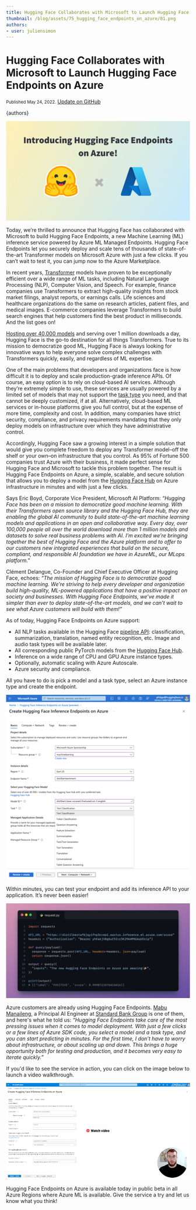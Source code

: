 ```yaml
---
title: Hugging Face Collaborates with Microsoft to Launch Hugging Face Endpoints on Azure
thumbnail: /blog/assets/75_hugging_face_endpoints_on_azure/01.png
authors:
- user: juliensimon
---
```


<h1>
Hugging Face Collaborates with Microsoft to Launch Hugging Face Endpoints on Azure
</h1>


<div class="blog-metadata">
    <small>Published May 24, 2022.</small>
    <a target="_blank" class="btn no-underline text-sm mb-5 font-sans" href="https://github.com/huggingface/blog/blob/main/hugging-face-endpoints-on-azure.md">
        Update on GitHub
    </a>
</div>

{authors}

![Hugging Face Endpoints on Azure](assets/75_hugging_face_endpoints_on_azure/01.png "Hugging Face Endpoints on Azure")

Today, we’re thrilled to announce that Hugging Face has collaborated with Microsoft to build Hugging Face Endpoints, a new Machine Learning (ML) inference service powered by Azure ML Managed Endpoints. Hugging Face Endpoints let you securely deploy and scale tens of thousands of state-of-the-art Transformer models on Microsoft Azure with just a few clicks. If you can’t wait to test it, you can jump now to the Azure Marketplace.

In recent years, [Transformer](https://github.com/huggingface/transformers) models have proven to be exceptionally efficient over a wide range of ML tasks, including Natural Language Processing (NLP), Computer Vision, and Speech. For example, finance companies use Transformers to extract high-quality insights from stock market filings, analyst reports, or earnings calls. Life sciences and healthcare organizations do the same on research articles, patient files, and medical images. E-commerce companies leverage Transformers to build search engines that help customers find the best product in milliseconds. And the list goes on!

[Hosting over 40,000 models](https://huggingface.co/models) and serving over 1 million downloads a day, Hugging Face is the go-to destination for all things Transformers. True to its mission to democratize good ML, Hugging Face is always looking for innovative ways to help everyone solve complex challenges with Transformers quickly, easily, and regardless of ML expertise.

One of the main problems that developers and organizations face is how difficult it is to deploy and scale production-grade inference APIs. Of course, an easy option is to rely on cloud-based AI services. Although they’re extremely simple to use, these services are usually powered by a limited set of models that may not support the [task type](https://huggingface.co/tasks) you need, and that cannot be deeply customized, if at all. Alternatively, cloud-based ML services or in-house platforms give you full control, but at the expense of more time, complexity and cost. In addition, many companies have strict security, compliance, and privacy requirements mandating that they only deploy models on infrastructure over which they have administrative control.

Accordingly, Hugging Face saw a growing interest in a simple solution that would give you complete freedom to deploy any Transformer model–off the shelf or your own–on infrastructure that you control. As 95% of Fortune 500 companies trust Azure with their business, it made perfect sense for Hugging Face and Microsoft to tackle this problem together. The result is Hugging Face Endpoints on Azure, a simple, scalable, and secure solution that allows you to deploy a model from the [Hugging Face Hub](https://huggingface.co/models) on Azure infrastructure in minutes and with just a few clicks. 

Says Eric Boyd, Corporate Vice President, Microsoft AI Platform: *“Hugging Face has been on a mission to democratize good machine learning. With their Transformers open source library and the Hugging Face Hub, they are enabling the global AI community to build state-of-the-art machine learning models and applications in an open and collaborative way. Every day, over 100,000 people all over the world download more than 1 million models and datasets to solve real business problems with AI. I’m excited we’re bringing together the best of Hugging Face and the Azure platform and to offer to our customers new integrated experiences that build on the secure, compliant, and responsible AI foundation we have in AzureML, our MLops platform."*

Clément Delangue, Co-Founder and Chief Executive Officer at Hugging Face, echoes: *“The mission of Hugging Face is to democratize good machine learning. We’re striving to help every developer and organization build high-quality, ML-powered applications that have a positive impact on society and businesses. With Hugging Face Endpoints, we’ve made it simpler than ever to deploy state-of-the-art models, and we can’t wait to see what Azure customers will build with them!”*

As of today, Hugging Face Endpoints on Azure support:

* All NLP tasks available in the Hugging Face [pipeline API](https://huggingface.co/docs/transformers/main_classes/pipelines): classification, summarization, translation, named entity recognition, etc. Image and audio task types will be available later.
* All corresponding public PyTorch models from the [Hugging Face Hub](https://huggingface.co/models). 
* Inference on a wide range of CPU and GPU Azure instance types.
* Optionally, automatic scaling with Azure Autoscale.
* Azure security and compliance.

All you have to do is pick a model and a task type, select an Azure instance type and create the endpoint.


![Creating a Hugging Face Endpoint on Azure](assets/75_hugging_face_endpoints_on_azure/02.png "Creating a Hugging Face Endpoint on Azure")

Within minutes, you can test your endpoint and add its inference API to your application. It’s never been easier! 

![Predicting with a Hugging Face Endpoint on Azure](assets/75_hugging_face_endpoints_on_azure/03.png "Predicting with a Hugging Face Endpoint on Azure")

Azure customers are already using Hugging Face Endpoints. [Mabu Manaileng](https://www.linkedin.com/in/manailengmj/), a Principal AI Engineer at [Standard Bank Group](https://www.standardbank.com/) is one of them, and here's what he told us: *“Hugging Face Endpoints take care of the most pressing issues when it comes to model deployment. With just a few clicks or a few lines of Azure SDK code, you select a model and a task type, and you can start predicting in minutes. For the first time, I don’t have to worry about infrastructure, or about scaling up and down. This brings a huge opportunity both for testing and production, and it becomes very easy to iterate quickly.”*

If you'd like to see the service in action, you can click on the image below to launch a video walkthrough.

[![Video walkthrough of Hugging Face Endpoints](assets/75_hugging_face_endpoints_on_azure/04.png)](https://youtu.be/MlWyhdrgBwg "Video walkthrough of Hugging Face Endpoints")

Hugging Face Endpoints on Azure is available today in public beta in all Azure Regions where Azure ML is available. Give the service a try and let us know what you think!
